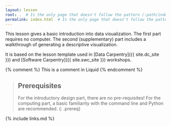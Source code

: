 ```yaml
---
layout: lesson
root: .  # Is the only page that doesn't follow the pattern /:path/index.html
permalink: index.html  # Is the only page that doesn't follow the pattern /:path/index.html
---
```


This lesson gives a basic introduction into data visualization. The first part requires no 
computer. The second (supplementary) part includes a walkthrough of generating a descriptive 
visualization. 

It is based on the lesson template used in [Data Carpentry]({{ site.dc_site }}) and [Software Carpentry]({{ site.swc_site }}) workshops.

<!-- this is an html comment -->

{% comment %} This is a comment in Liquid {% endcomment %}

> ## Prerequisites
>
> For the introductory design part, there are no pre-requisites! For the 
> computing part, a basic familiarity with the command line and Python 
> are recommended.
{: .prereq}

{% include links.md %}
